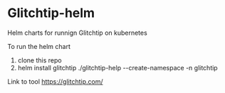 # Glitchtip-helm
Helm charts for runnign Glitchtip on kubernetes

To run the helm chart
1) clone this repo
2) helm install glitchtip ./glitchtip-help --create-namespace -n glitchtip

Link to tool
https://glitchtip.com/
